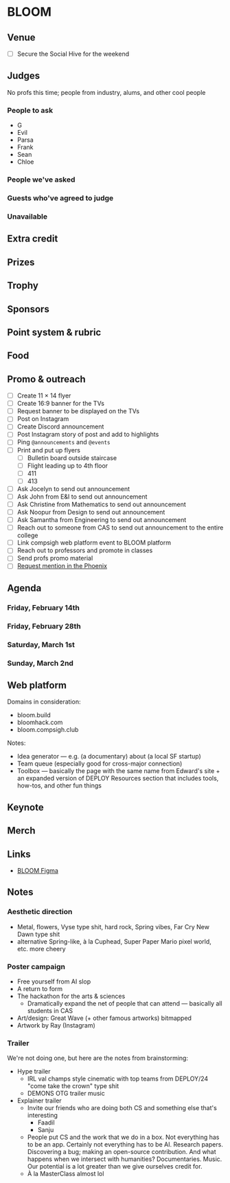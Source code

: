 # BLOOM

## Venue

- [ ] Secure the Social Hive for the weekend

## Judges

No profs this time; people from industry, alums, and other cool people

### People to ask

- G
- Evil
- Parsa
- Frank
- Sean
- Chloe

### People we've asked

### Guests who've agreed to judge

### Unavailable

## Extra credit

## Prizes

## Trophy

## Sponsors

## Point system & rubric

## Food

## Promo & outreach

- [ ] Create 11 × 14 flyer
- [ ] Create 16:9 banner for the TVs
- [ ] Request banner to be displayed on the TVs
- [ ] Post on Instagram
- [ ] Create Discord announcement
- [ ] Post Instagram story of post and add to highlights
- [ ] Ping `@announcements` and `@events`
- [ ] Print and put up flyers
    - [ ] Bulletin board outside staircase
    - [ ] Flight leading up to 4th floor
    - [ ] 411
    - [ ] 413
- [ ] Ask Jocelyn to send out announcement
- [ ] Ask John from E&I to send out announcement
- [ ] Ask Christine from Mathematics to send out announcement
- [ ] Ask Noopur from Design to send out announcement
- [ ] Ask Samantha from Engineering to send out announcement
- [ ] Reach out to someone from CAS to send out announcement to the entire college
- [ ] Link compsigh web platform event to BLOOM platform
- [ ] Reach out to professors and promote in classes
- [ ] Send profs promo material
- [ ] [Request mention in the Phoenix](https://docs.google.com/forms/d/e/1FAIpQLScWKWlOVSR_ml85Y0-NKSXUdYFdP2S9aRZj1sUvhh_3z-FO1A/viewform)

## Agenda

### Friday, February 14th

### Friday, February 28th

### Saturday, March 1st

### Sunday, March 2nd

## Web platform

Domains in consideration:

- bloom.build
- bloomhack.com
- bloom.compsigh.club

Notes:

- Idea generator — e.g. (a documentary) about (a local SF startup)
- Team queue (especially good for cross-major connection)
- Toolbox — basically the page with the same name from Edward's site + an expanded version of DEPLOY Resources section that includes tools, how-tos, and other fun things

## Keynote

## Merch

## Links

- [BLOOM Figma](https://www.figma.com/design/aEMV4laiF3RSIgap6rEm9N/BLOOM?node-id=0-1&t=YoPXAadOkMRuwyta-1)

## Notes

### Aesthetic direction

- Metal, flowers, Vyse type shit, hard rock, Spring vibes, Far Cry New Dawn type shit
- alternative Spring-like, à la Cuphead, Super Paper Mario pixel world, etc. more cheery

### Poster campaign

- Free yourself from AI slop
- A return to form
- The hackathon for the arts & sciences
    - Dramatically expand the net of people that can attend — basically all students in CAS
- Art/design: Great Wave (+ other famous artworks) bitmapped
- Artwork by Ray (Instagram)

### Trailer

We're not doing one, but here are the notes from brainstorming:

- Hype trailer
    - IRL val champs style cinematic with top teams from DEPLOY/24 "come take the crown" type shit
    - DEMONS OTG trailer music
- Explainer trailer
    - Invite our friends who are doing both CS and something else that's interesting
        - Faadil
        - Sanju
    - People put CS and the work that we do in a box. Not everything has to be an app. Certainly not everything has to be AI. Research papers. Discovering a bug; making an open-source contribution. And what happens when we intersect with humanities? Documentaries. Music. Our potential is a lot greater than we give ourselves credit for.
    - À la MasterClass almost lol
